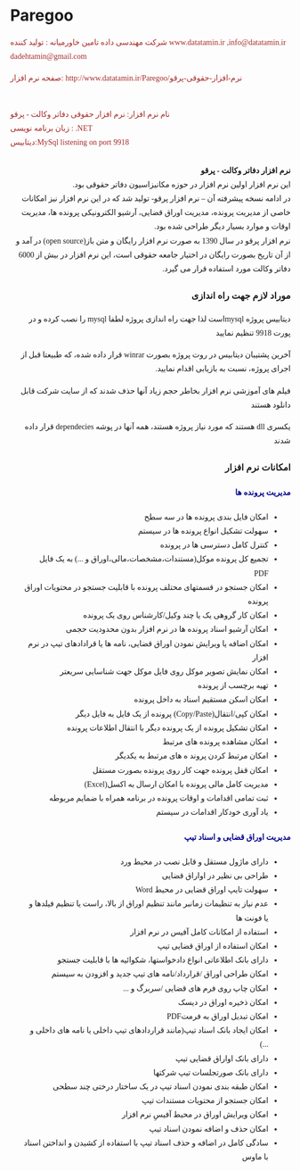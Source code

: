# Paregoo
  <div dir="ltr" style="font-family:Tahoma; line-height:1.8em; color:brown;">
        <p> شرکت مهندسی داده تامین خاورمیانه : تولید کننده   www.datatamin.ir ,info@datatamin.ir dadehtamin@gmail.com       </p>
        <p> صفحه نرم افزار: http://www.datatamin.ir/Paregoo/نرم-افزار-حقوقی-پرقو </p>
        <br />
        نام نرم افزار: نرم افزار حقوقی دفاتر وکالت - پرقو
        <br />
        زبان برنامه نویسی : .NET
        <br />
        دیتابیس:MySql listening on port 9918
        </div>
  <div dir="rtl"  style="font-family:Tahoma; line-height:1.8em;">
        <br />
        <b>نرم افزار دفاتر وکالت - پرقو </b>
        <br />
       این نرم افزار اولین نرم افزار در حوزه مکانیزاسیون دفاتر حقوقی بود.<br /> در ادامه نسخه پیشرفته آن – نرم افزار پرقو- تولید شد که در این نرم افزار نیز امکانات خاصی از مدیریت پرونده، مدیریت اوراق قضایی، آرشیو الکترونیکی پرونده ها، مدیریت اوقات و موارد بسیار دیگر طراحی شده بود.
        <br />    نرم افزار پرقو در سال 1390 به صورت نرم افزار رایگان و متن باز(open source) در آمد و از آن تاریخ بصورت رایگان در اختیار جامعه حقوقی است، این نرم افزار در بیش از 6000 دفاتر وکالت مورد استفاده قرار می گیرد.
        <h3>موراد لازم جهت راه اندازی </h3>
        <p> دیتابیس پروژه  mysqlاست لذا جهت راه اندازی پروژه لطفا   mysql را نصب کرده و در پورت 9918 تنظیم نمایید</p>
        <p> آخرین پشتیبان دیتابیس در روت پروژه بصورت winrar قرار داده شده، که طبیعتا قبل از اجرای پروژه، نسبت به بازیابی اقدام نمایید.</p>
        <p>فیلم های آموزشی نرم افزار بخاطر حجم زیاد آنها حذف شدند که از سایت شرکت قابل دانلود هستند</p>
        <p>یکسری dll هستند که مورد نیاز پروژه هستند، همه آنها در پوشه dependecies قرار داده شدند</p>
        <h3>امکانات نرم افزار </h3>
        <h4 style="color:darkblue;">
            مدیریت پرونده ها
        </h4>
        <ul>
            <li>
                امکان فایل بندی پرونده ها در سه سطح
            </li>
            <li>
                سهولت تشکیل انواع پرونده ها در سیستم
            </li>
            <li>
                کنترل کامل دسترسی ها در پرونده
            </li>
            <li>
                تجمیع کل پرونده موکل(مستندات،مشخصات،مالی،اوراق و ...) به یک فایل PDF
            </li>
            <li>
                امکان جستجو در قسمتهای محتلف پرونده با قابلیت جستجو در محتویات اوراق پرونده
            </li>
            <li>
                امکان کار گروهی یک یا چند وکیل/کارشناس روی یک پرونده
            </li>
            <li>
                امکان آرشیو اسناد پرونده ها در نرم افزار بدون محدودیت حجمی
            </li>
            <li>
                امکان اضافه یا ویرایش نمودن اوراق قضایی، نامه ها یا قرادادهای تیپ در نرم افزار
            </li>
            <li>
                امکان  نمایش تصویر موکل روی فایل موکل جهت شناسایی سریعتر
            </li>
            <li>
                تهیه برچسب از پرونده
            </li>
            <li>
                امکان اسکن مستقیم اسناد به داخل پرونده
            </li>
            <li>
                امکان کپی/انتقال(Copy/Paste) پرونده از یک فایل به فایل دیگر
            </li>
            <li>
                امکان تشکیل پرونده از یک پرونده دیگر با انتقال اطلاعات پرونده
            </li>
            <li>
                امکان مشاهده  پرونده های مرتبط
            </li>
            <li>
                امکان مرتبط کردن پروند ه های مرتبط به یکدیگر
            </li>
            <li>
                امکان قفل پرونده جهت کار روی پرونده بصورت مستقل
            </li>
            <li>
                مدیریت کامل مالی پرونده با امکان ارسال  به اکسل(Excel)
            </li>
            <li>
                ثبت تمامی اقدامات و اوقات پرونده در برنامه همراه با ضمایم مربوطه
            </li>
            <li>
                یاد آوری خودکار اقدامات در سیستم
            </li>
        </ul>
        <h4 style="color:darkblue;">
            مدیریت اوراق قضایی و اسناد تیپ
        </h4>
        <ul>
            <li>
                دارای ماژول مستقل و قابل نصب در محیط ورد
            </li>
            <li>
                طراحی بی نظیر در اواراق قضایی
            </li>
            <li>
                سهولت تایپ اوراق قضایی در محیط  Word
            </li>
            <li>
                عدم نیاز به تنظیمات زمانبر مانند تنظیم اوراق از بالا، راست یا تنظیم فیلدها و  یا فونت ها
            </li>
            <li>
                استفاده از امکانات کامل آفیس در نرم افزار
            </li>
            <li>
                امکان استفاده از اوراق قضایی تیپ
            </li>
            <li>
                دارای بانک اطلاعاتی انواع دادخواستها، شکوائیه ها با قابلیت جستجو
            </li>
            <li>
                امکان طراحی اوراق /قرارداد/نامه های تیپ جدید و افزودن به سیستم
            </li>
            <li>
                امکان چاپ روی فرم های قضایی /سربرگ  و ...
            </li>
            <li>
                امکان ذخیره اوراق در دیسک
            </li>
            <li>
                امکان تبدیل اوراق به فرمتPDF
            </li>
            <li>
                امکان ایجاد بانک اسناد تیپ(مانند قراردادهای تیپ داخلی یا نامه های داخلی و ...)
            </li>
            <li>
                دارای بانک اواراق قضایی تیپ
            </li>
            <li>
                دارای بانک صورتجلسات تیپ شرکتها
            </li>
            <li>
                امکان طبقه بندی نمودن اسناد تیپ در یک ساختار درختی چند سطحی
            </li>
            <li>
                امکان جستجو از محتویات مستندات تیپ
            </li>
            <li>
                امکان ویرایش اوراق در محیط آفیسِ نرم افزار
            </li>
            <li>
                امکان حذف و اضافه نمودن اسناد تیپ
            </li>
            <li>
                سادگی کامل در اضافه و حذف اسناد تیپ با استفاده از کشیدن و انداختن اسناد با ماوس
            </li>
        </ul>
    </div>

